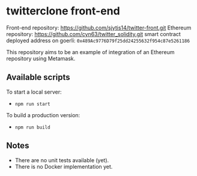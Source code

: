 # twitterclone front-end

Front-end repository: https://github.com/sjytis14/twitter-front.git Ethereum repository: https://github.com/cyn63/twitter_solidity.git
smart contract deployed address on goerli: `0x489Ac9776D79f25dd24255632f954c87e5261186`

This repository aims to be an example of integration of an Ethereum repository using Metamask.

## Available scripts

To start a local server:

- `npm run start`

To build a production version:

- `npm run build`

## Notes

- There are no unit tests available (yet).
- There is no Docker implementation yet.
